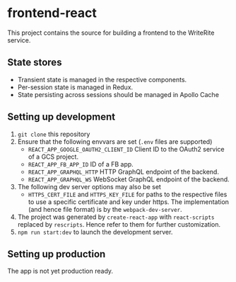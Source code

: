 # frontend-react

This project contains the source for building a frontend to the
WriteRite service.

## State stores

* Transient state is managed in the respective components.
* Per-session state is managed in Redux.
* State persisting across sessions should be managed in Apollo Cache

## Setting up development

1. `git clone` this repository
2. Ensure that the following envvars are set (`.env` files are supported)
   * `REACT_APP_GOOGLE_OAUTH2_CLIENT_ID` Client ID to the OAuth2 service of a GCS project.
   * `REACT_APP_FB_APP_ID` ID of a FB app.
   * `REACT_APP_GRAPHQL_HTTP` HTTP GraphQL endpoint of the backend.
   * `REACT_APP_GRAPHQL_WS` WebSocket GraphQL endpoint of the backend.
3. The following dev server options may also be set
   * `HTTPS_CERT_FILE` and `HTTPS_KEY_FILE` for paths to the respective files to use a specific certificate and key under https. The implementation (and hence file format) is by the `webpack-dev-server`.
4. The project was generated by `create-react-app` with `react-scripts` replaced by `rescripts`. Hence refer to them for further customization.
5. `npm run start:dev` to launch the development server.

## Setting up production

The app is not yet production ready.
